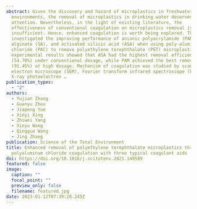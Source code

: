 ```yaml
---
abstract: Given the discovery and hazard of microplastics in freshwater
  environments, the removal of microplastics in drinking water deserves more
  attention. Nevertheless, in the light of existing literature, the
  effectiveness of conventional coagulation on microplastics removal is
  insufficient. Hence, enhanced coagulation is worth being explored. This study
  investigated the improving performance of anionic polyacrylamide (PAM), sodium
  alginate (SA), and activated silicic acid (ASA) when using poly‑aluminum
  chloride (PAC) to remove polyethylene terephthalate (PET) microplastics. The
  experimental results showed that ASA had the highest removal efficiency
  (54.70%) under conventional dosage, while PAM achieved the best removal effect
  (91.45%) at high dosage. Mechanism of coagulation was studied by scanning
  electron microscope (SEM), Fourier transform infrared spectroscope (FTIR),
  X-ray photoelectron …
publication_types:
  - "2"
authors:
  - Yujian Zhang
  - Guanyu Zhou
  - Jiapeng Yue
  - Xinyi Xing
  - Zhiwei Yang
  - Xinyu Wang
  - Qingguo Wang
  - Jing Zhang
publication: Science of the Total Environment
title: Enhanced removal of polyethylene terephthalate microplastics through
  polyaluminum chloride coagulation with three typical coagulant aids
doi: https://doi.org/10.1016/j.scitotenv.2021.149589
featured: false
image:
  caption: ""
  focal_point: ""
  preview_only: false
  filename: featured.jpg
date: 2023-01-12T07:39:28.245Z
---
```

